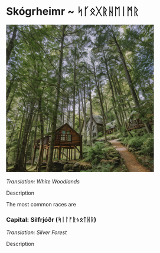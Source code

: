 # Skógrheimr ~ ᛋᚴᛟᚷᚱᚺᛖᛁᛗᚱ

<img src="/assets/Images/Worlds/skogrheimr.png" width="400" height="400"/>

*Translation: White Woodlands*

Description

The most common races are 

### Capital: Silfrjóðr (ᛋᛁᛚᚠᚱᛃᛟᛏᚺᚱ)

*Translation: Silver Forest*

Description